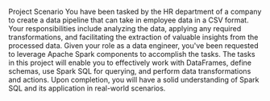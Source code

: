 Project Scenario
You have been tasked by the HR department of a company to create a data pipeline that can take in employee data in a CSV format. 
Your responsibilities include analyzing the data, applying any required transformations, 
and facilitating the extraction of valuable insights from the processed data.
Given your role as a data engineer, you've been requested to leverage Apache Spark components to accomplish the tasks.
The tasks in this project will enable you to effectively work with DataFrames, define schemas, use Spark SQL for querying, 
and perform data transformations and actions. Upon completion, you will have a solid understanding of Spark SQL and its application in real-world scenarios.

